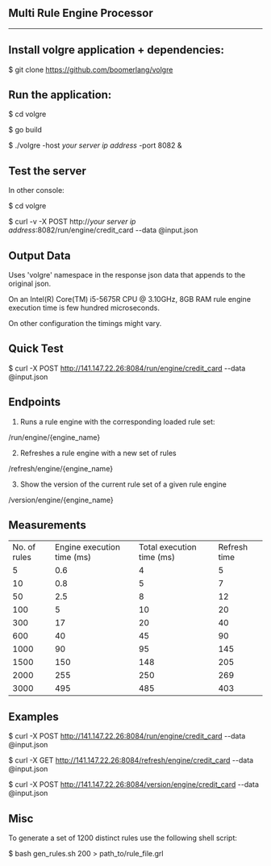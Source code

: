 Multi Rule Engine Processor
----------------------------
----------------------------


Install volgre application + dependencies:
------------------------------------------


$ git clone https://github.com/boomerlang/volgre


Run the application:
--------------------


$ cd volgre


$ go build


$ ./volgre  -host _your server ip address_ -port 8082 &


Test the server
---------------


In other console:


$ cd volgre


$ curl -v -X POST http://_your server ip address_:8082/run/engine/credit_card --data @input.json


Output Data
-----------

Uses 'volgre' namespace in the response json data that appends to the original json.


On an Intel(R) Core(TM) i5-5675R CPU @ 3.10GHz, 8GB RAM rule engine execution time is few hundred microseconds.


On other configuration the timings might vary.

Quick Test
----------

$ curl -X POST http://141.147.22.26:8084/run/engine/credit_card --data @input.json


Endpoints
---------

1. Runs a rule engine with the corresponding loaded rule set:

/run/engine/{engine_name}


2. Refreshes a rule engine with a new set of rules

/refresh/engine/{engine_name}


3. Show the version of the current rule set of a given rule engine

/version/engine/{engine_name}


Measurements
------------


<table>

<tr>
<td>No. of rules</td><td>Engine execution time (ms)</td><td>Total execution time  (ms)</td><td>Refresh time</td>
</tr>

<tr>
<td>5</td><td>0.6</td><td>4</td><td>5</td>
</tr>

<tr>
<td>10</td><td>         0.8   </td><td>              5</td><td>7</td>
</tr>
<tr>
<td>50</td><td>         2.5   </td><td>              8</td><td> 12</td>
</tr>

<tr>
<td>100</td><td>           5   </td><td>             10</td><td> 20</td>
</tr>

<tr>
<td>300</td><td>          17   </td><td>             20</td><td> 40</td>
</tr>

<tr>
<td>600</td><td>          40   </td><td>             45</td><td> 90</td>
</tr>
<tr>
<td>1000</td><td>          90   </td><td>             95</td><td>145</td>
</tr>
<tr>
<td>1500</td><td>         150   </td><td>            148</td><td>205</td>
</tr>
<tr>
<td>2000</td><td>         255   </td><td>            250</td><td>269</td>
</tr>
<tr>
<td>3000</td><td>         495   </td><td>            485</td><td>403</td>
</tr>
</table>

Examples
--------

$ curl -X POST http://141.147.22.26:8084/run/engine/credit_card --data @input.json


$ curl -X GET http://141.147.22.26:8084/refresh/engine/credit_card --data @input.json


$ curl -X POST http://141.147.22.26:8084/version/engine/credit_card --data @input.json

Misc
------

To generate a set of 1200 distinct rules use the following shell script:

$ bash gen_rules.sh 200 > path_to/rule_file.grl


